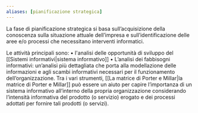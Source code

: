 ```yaml
---
aliases: [pianificazione strategica]
---
```

La fase di pianificazione strategica si basa sull’acquisizione della conoscenza sulla
situazione attuale dell’impresa e sull’identificazione delle aree e/o processi che necessitano interventi informatici. 

Le attività principali sono:
	• l'analisi delle opportunità di sviluppo del [[Sistemi informativi|sistema informativo]] 
	• L’analisi dei fabbisogni informativi: un’analisi più dettagliata che porta alla modellazione delle informazioni e agli scambi informativi necessari per il funzionamento dell’organizzazione.
Tra i vari strumenti, [[La matrice di Porter e Millar|la matrice di Porter e Millar]] può essere un aiuto per capire l’importanza di un sistema informativo all’interno della propria organizzazione considerando l’intensità informativa del prodotto (o servizio) erogato e dei processi adottati per fornire tali prodotti (o servizi). 